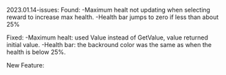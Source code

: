 2023.01.14-issues:
Found:
	-Maximum healt not updating when selecting reward to increase max health.
	-Health bar jumps to zero if less than about 25%

Fixed:
	-Maximum healt: used Value instead of GetValue, value returned initial value.
	-Health bar: the backround color was the same as when the health is below 25%.

New Feature:


